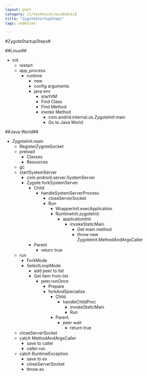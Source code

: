 ```yaml
---
layout: post
category: it/technical/os/Android
title: "ZygoteStartupSteps"
tags: undefine

---
```

#ZygoteStartupSteps#



##Linux##
* init
  * restart
  * app_process
    * runtime
      * new
      * config arguments
      * java env
        * startVM 
        * Find Class
        * Find Method
        * invoke Method
          * com.andrid.internal.os.ZygoteInit:main
          * Go to Java World



##Java World##
* ZygoteInit.main
  * RegisterZygoteSocket
  * preload
    * Classes
    * Resources
  * gc
  * startSystemServer
    * com.android.server.SystemServer
    * Zygote.forkSystemServer
      * Child
        * handleSystemServerProcess
          * closeServerSocket
          * Run
            * WrapperInit.execApplication
            * RuntimeInit.zygoteInit
              * applicationInit
                * invokeStaticMain
                  * Get main method
                  * throw new ZygoteInit.MethodAndArgsCaller
      * Parent
        * return true
  * run
    * ForkMode
    * SelectLoopMode
      * add peer to list
      * Get item from list
        * peer.runOnce
          * Prepare
          * forkAndSpecialize
            * Child
              * handleChildProc
                * invokeStaticMain
                * Run
            * Parent
              * peer wait
                * return true
  * closeServerSocket
  * catch MethodAndArgsCaller
    * save to caller
    * caller.run
  * catch RuntimeException
    * save to ex
    * closeServerSocket
    * throw ex

